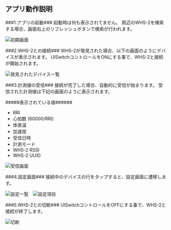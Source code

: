 アプリ動作説明
-------------------

###1.アプリの起動###
起動時は何も表示されてません。
周辺のWHS-2を検索する場合、画面右上のリフレッシュボタンで検索が行われます。

![初期画面](img/sample01.PNG)

###2.WHS-2との接続###
WHS-2が発見された場合、以下の画面のようにデバイスが表示されます。
UISwitchコントロールをONにする事で、WHS-2と接続が開始されます。

![発見されたデバイス一覧](img/sample02.PNG)

###3.計測値の受信###
接続が完了した場合、自動的に受信が始まります。
受信された計測値は下記の画面のように表示されます。

#####表示されている値######

  - RRI
  - 心拍数 (60000/RRI)
  - 体表温
  - 加速度
  - 受信日時
  - 計測モード
  - WHS-2 RSSI
  - WHS-2 UUID

![受信画面](img/sample03.PNG)

###4.設定画面###
接続中のデバイスの行をタップすると、設定画面に遷移します。

![設定一覧](img/sample04.PNG)　![設定項目](img/sample05.PNG)

###5.WHS-2との切断###
UISwitchコントロールをOFFにする事で、WHS-2と接続が終了します。

![切断](img/sample07.PNG)
